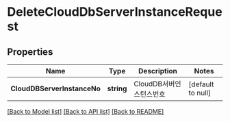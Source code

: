 # DeleteCloudDbServerInstanceRequest

## Properties
Name | Type | Description | Notes
------------ | ------------- | ------------- | -------------
**CloudDBServerInstanceNo** | **string** | CloudDB서버인스턴스번호 | [default to null]

[[Back to Model list]](../README.md#documentation-for-models) [[Back to API list]](../README.md#documentation-for-api-endpoints) [[Back to README]](../README.md)



